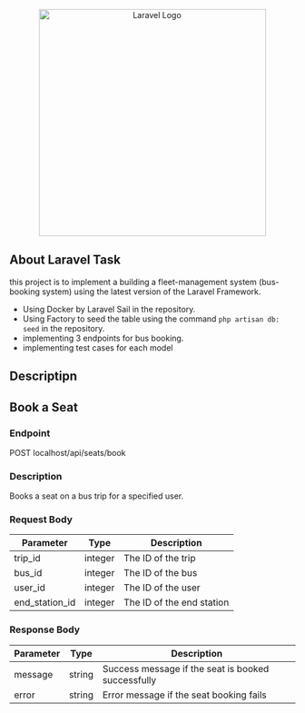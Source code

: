 <p align="center"><a href="https://laravel.com" target="_blank"><img src="https://raw.githubusercontent.com/laravel/art/master/logo-lockup/5%20SVG/2%20CMYK/1%20Full%20Color/laravel-logolockup-cmyk-red.svg" width="400" alt="Laravel Logo"></a></p>



## About Laravel Task 

 this project is to implement a building a fleet-management system (bus-booking system) using the latest version of the Laravel Framework.

- Using Docker by Laravel Sail  in the repository.
- Using Factory to seed the table using the command `php artisan db: seed`  in the repository.
- implementing 3 endpoints for bus booking.
- implementing test cases for each model 





## Descriptipn 

## Book a Seat

### Endpoint
POST localhost/api/seats/book

### Description

Books a seat on a bus trip for a specified user.

### Request Body

| Parameter | Type | Description |
|---|---|---|
| trip_id | integer | The ID of the trip |
| bus_id | integer | The ID of the bus |
| user_id | integer | The ID of the user |
| end_station_id | integer | The ID of the end station |

### Response Body

| Parameter | Type | Description |
|---|---|---|
| message | string | Success message if the seat is booked successfully |
| error | string | Error message if the seat booking fails |











